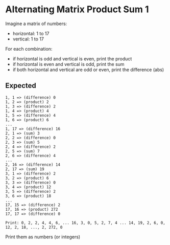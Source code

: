# Alternating Matrix Product Sum 1

Imagine a matrix of numbers:
- horizontal: 1 to 17
- vertical: 1 to 17

For each combination:
- if horizontal is odd and vertical is even, print the product
- if horizontal is even and vertical is odd, print the sum
- if both horizontal and vertical are odd or even, print the difference (abs)


## Expected
```
1, 1 => (difference) 0
1, 2 => (product) 2
1, 3 => (difference) 2
1, 4 => (product) 4
1, 5 => (difference) 4
1, 6 => (product) 6
...
1, 17 => (difference) 16
2, 1 => (sum) 3
2, 2 => (difference) 0
2, 3 => (sum) 5
2, 4 => (difference) 2
2, 5 => (sum) 7
2, 6 => (difference) 4
...
2, 16 => (difference) 14
2, 17 => (sum) 19
3, 1 => (difference) 2
3, 2 => (product) 6
3, 3 => (difference) 0
3, 4 => (product) 12
3, 5 => (difference) 2
3, 6 => (product) 18
...
17, 15 => (difference) 2
17, 16 => (product) 272
17, 17 => (difference) 0

Print: 0, 2, 2, 4, 4, 6, ... 16, 3, 0, 5, 2, 7, 4 ... 14, 19, 2, 6, 0, 12, 2, 18, ..., 2, 272, 0
```

Print them as numbers (or integers)